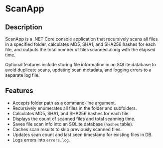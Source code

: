 # ScanApp

## Description

ScanApp is a .NET Core console application that recursively scans all files in a specified folder, calculates MD5, SHA1, and SHA256 hashes for each file, and outputs the total number of files scanned along with the elapsed time.

Optional features include storing file information in an SQLite database to avoid duplicate scans, updating scan metadata, and logging errors to a separate log file.

## Features

- Accepts folder path as a command-line argument.
- Recursively enumerates all files in the folder and subfolders.
- Calculates MD5, SHA1, and SHA256 hashes for each file.
- Displays the count of scanned files and total scanning time.
- Saves file scan info into an SQLite database (`hashes` table).
- Caches scan results to skip previously scanned files.
- Updates scan count and last seen timestamp for existing files in DB.
- Logs errors into `errors.log`.
